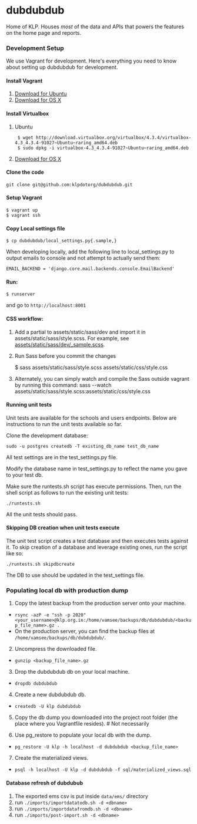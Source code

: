 dubdubdub
=========

Home of KLP. Houses *most* of the data and APIs that powers the features on the home page and reports.

### Development Setup

We use Vagrant for development. Here's everything you need to know about setting up dubdubdub for development.

#### Install Vagrant
1. [Download for Ubuntu](https://dl.bintray.com/mitchellh/vagrant/vagrant_1.5.1_x86_64.deb)
2. [Download for OS X](https://dl.bintray.com/mitchellh/vagrant/vagrant_1.5.1.dmg)

#### Install Virtualbox
1. Ubuntu

        $ wget http://download.virtualbox.org/virtualbox/4.3.4/virtualbox-4.3_4.3.4-91027~Ubuntu~raring_amd64.deb
        $ sudo dpkg -i virtualbox-4.3_4.3.4-91027~Ubuntu~raring_amd64.deb

2. [Download for OS X](http://download.virtualbox.org/virtualbox/4.3.8/VirtualBox-4.3.8-92456-OSX.dmg)

#### Clone the code

    git clone git@github.com:klpdotorg/dubdubdub.git

#### Setup Vagrant

    $ vagrant up
    $ vagrant ssh

#### Copy Local settings file

    $ cp dubdubdub/local_settings.py{.sample,}

When developing locally, add the following line to local_settings.py to output emails to console and not attempt to actually send them:

    EMAIL_BACKEND = 'django.core.mail.backends.console.EmailBackend'

#### Run:

    $ runserver

and go to `http://localhost:8001`

#### CSS workflow:

1. Add a partial to assets/static/sass/dev and import it in assets/static/sass/style.scss. For example, see [assets/static/sass/dev/_sample.scss](https://github.com/klpdotorg/dubdubdub/blob/develop/assets/static/sass/dev/_sample.scss).

2. Run Sass before you commit the changes
    
    $ sass assets/static/sass/style.scss assets/static/css/style.css

3. Alternately, you can simply watch and compile the Sass outside vagrant by running this command:
sass --watch assets/static/sass/style.scss:assets/static/css/style.css

#### Running unit tests

Unit tests are available for the schools and users endpoints. Below are instructions to run the unit tests available so far. 

Clone the development database:

    sudo -u postgres createdb -T existing_db_name test_db_name

All test settings are in the test_settings.py file.

Modify the database name in test_settings.py to reflect the name you gave to your test db.

Make sure the runtests.sh script has execute permissions. Then, run the shell script as follows to run the existing unit tests:

    ./runtests.sh

All the unit tests should pass.

#### Skipping DB creation when unit tests execute

The unit test script creates a test database and then executes tests against it. To skip creation of a database and leverage existing ones, run the script like so:

    ./runtests.sh skipdbcreate

The DB to use should be updated in the test_settings file.

### Populating local db with production dump

1. Copy the latest backup from the production server onto your machine.
 - `rsync -azP -e "ssh -p 2020" <your_username>@klp.org.in:/home/vamsee/backups/db/dubdubdub/<backup_file_name>.gz .`
 - On the production server, you can find the backup files at `/home/vamsee/backups/db/dubdubdub/`.

2. Uncompress the downloaded file.
 - `gunzip <backup_file_name>.gz`

3. Drop the dubdubdub db on your local machine.
 - `dropdb dubdubdub`

4. Create a new dubdubdub db.
 - `createdb -U klp dubdubdub`

5. Copy the db dump you downloaded into the project root folder (the place where you Vagrantfile resides). # Not necessarily

6. Use pg_restore to populate your local db with the dump.
 - `pg_restore -U klp -h localhost -d dubdubdub <backup_file_name>`

7. Create the materialized views.
 - `psql -h localhost -U klp -d dubdubdub -f sql/materialized_views.sql`


#### Database refresh of dubdubub

1. The exported ems csv is put inside `data/ems/` directory
2. run `./imports/importdatatodb.sh -d <dbname>`
3. run `./imports/importdatafromdb.sh -d <dbname>`
4. run `./imports/post-import.sh -d <dbname>`